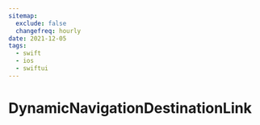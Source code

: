 ```yaml
---
sitemap:
  exclude: false
  changefreq: hourly
date: 2021-12-05
tags:
  - swift
  - ios
  - swiftui
---
```


# DynamicNavigationDestinationLink
